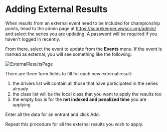 # Adding External Results

When results from an external event need to be included for championship
points, head to the admin page at <https://scorekeeper.wwscc.org/admin/> and
select the series you are updating.  A password will be required if you haven't
logged in recently.

From there, select the event to update from the **Events** menu.  If the event
is marked as external, you will see something like the following:


![ExternalResultsPage](images/addexternal.png)

There are three form fields to fill for each new external result:

 1. the drivers list will contain all those that have participated in the series already
 2. the class list will be the local class that you want to apply the results too
 3. the empty box is for the **net indexed and penalized time** you are applying

Enter all the data for an entrant and click Add.

Repeat this procedure for all the external results you wish to apply.
